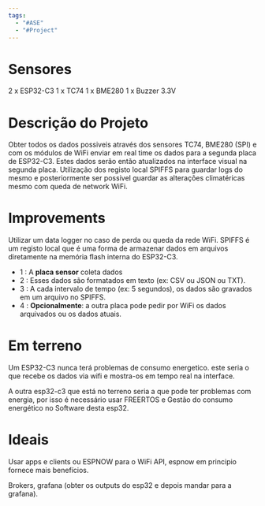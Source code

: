 ```yaml
---
tags:
  - "#ASE"
  - "#Project"
---
```

# Sensores

2 x ESP32-C3
1 x TC74
1 x BME280
1 x Buzzer 3.3V
# Descrição do Projeto

Obter todos os dados possiveis através dos sensores TC74, BME280 (SPI) e com os módulos de WiFi enviar em real time os dados para a segunda placa de ESP32-C3. Estes dados serão então atualizados na interface visual na segunda placa.
Utilização dos registo local SPIFFS para guardar logs do mesmo e posteriormente ser possivel guardar as alterações climatéricas mesmo com queda de network WiFi.

# Improvements

Utilizar um data logger no caso de perda ou queda da rede WiFi. SPIFFS é um registo local que é uma forma de armazenar dados em arquivos diretamente na memória flash interna do ESP32-C3.

- 1 : A **placa sensor** coleta dados
- 2 : Esses dados são formatados em texto (ex: CSV ou JSON ou TXT).
- 3 : A cada intervalo de tempo (ex: 5 segundos), os dados são gravados em um arquivo no SPIFFS.
- 4 : **Opcionalmente**: a outra placa pode pedir por WiFi os dados arquivados ou os  dados atuais.
  
  
# Em terreno

Um ESP32-C3 nunca terá problemas de consumo energetico. este seria o que recebe os dados via wifi e mostra-os em tempo real na interface.

A outra esp32-c3 que está no terreno seria a que pode ter problemas com energia, por isso é necessário usar FREERTOS e Gestão do consumo energético no Software desta esp32.


# Ideais

Usar apps e clients ou ESPNOW para o WiFi API, espnow em principio fornece mais benefícios.


Brokers, grafana (obter os outputs do esp32 e depois mandar para a grafana). 